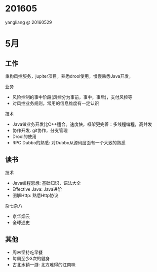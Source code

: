 # 201605

yangliang @ 20160529

# 5月

## 工作

重构风控服务，jupiter项目，熟悉drool使用，慢慢熟悉Java开发。

业务

* 风险控制的事中阶段(风控分为事前，事中，事后)，支付风控等
* 对风控业务规则，常用的信息维度有一定认识

技术
 
 * Java做业务开发比C++适合。速度快，框架更完善：多线程编程，高并发
 * 协作开发. git协作，分支管理
 * Drool的使用
 * RPC Dubbo的熟悉: 对Dubbo从源码层面有一个大致的熟悉


## 读书

技术

* Java编程思想: 基础知识，语法大全
* Effective Java: Java进阶
* 图解Http: 熟悉Http协议

杂七杂八

* 京华烟云
* 全球通史

## 其他

* 周末坚持吃早餐
* 每周至少3次的健身
* 古北水镇一游: 北方难得的江南味

